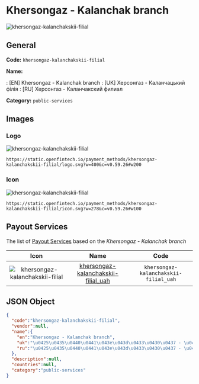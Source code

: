 
# Khersongaz - Kalanchak branch 
![khersongaz-kalanchakskii-filial](https://static.openfintech.io/payment_methods/khersongaz-kalanchakskii-filial/logo.svg?w=400&c=v0.59.26#w200)  

## General 
**Code:** `khersongaz-kalanchakskii-filial` 
 
**Name:** 
 
:	[EN] Khersongaz - Kalanchak branch 
:	[UK] Херсонгаз - Каланчацький філія 
:	[RU] Херсонгаз - Каланчакский филиал 
 
**Category:** `public-services` 
 

## Images 

### Logo 
![khersongaz-kalanchakskii-filial](https://static.openfintech.io/payment_methods/khersongaz-kalanchakskii-filial/logo.svg?w=400&c=v0.59.26#w200)  

```
https://static.openfintech.io/payment_methods/khersongaz-kalanchakskii-filial/logo.svg?w=400&c=v0.59.26#w200
```  

### Icon 
![khersongaz-kalanchakskii-filial](https://static.openfintech.io/payment_methods/khersongaz-kalanchakskii-filial/icon.svg?w=278&c=v0.59.26#w100)  

```
https://static.openfintech.io/payment_methods/khersongaz-kalanchakskii-filial/icon.svg?w=278&c=v0.59.26#w100
```  

## Payout Services 
 
The list of [Payout Services](/payout-services/) based on the _Khersongaz - Kalanchak branch_ 

|Icon|Name|Code| 
|:---:|:---:|:---:| 
|![khersongaz-kalanchakskii-filial](https://static.openfintech.io/payout_methods/khersongaz-kalanchakskii-filial/icon.png?w=278&c=v0.59.26#w40) |[khersongaz-kalanchakskii-filial_uah](/payout-services/khersongaz-kalanchakskii-filial_uah/)|`khersongaz-kalanchakskii-filial_uah`| 
 

## JSON Object 

```json
{
  "code":"khersongaz-kalanchakskii-filial",
  "vendor":null,
  "name":{
    "en":"Khersongaz - Kalanchak branch",
    "uk":"\u0425\u0435\u0440\u0441\u043e\u043d\u0433\u0430\u0437 - \u041a\u0430\u043b\u0430\u043d\u0447\u0430\u0446\u044c\u043a\u0438\u0439 \u0444\u0456\u043b\u0456\u044f",
    "ru":"\u0425\u0435\u0440\u0441\u043e\u043d\u0433\u0430\u0437 - \u041a\u0430\u043b\u0430\u043d\u0447\u0430\u043a\u0441\u043a\u0438\u0439 \u0444\u0438\u043b\u0438\u0430\u043b"
  },
  "description":null,
  "countries":null,
  "category":"public-services"
}
```  
